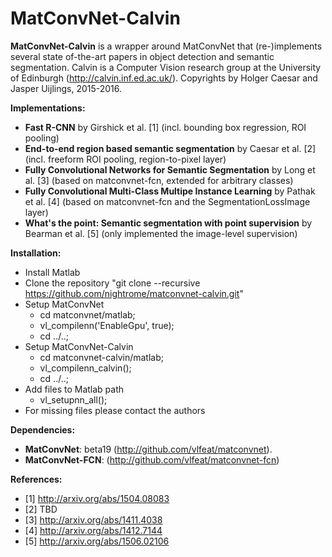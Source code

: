 # MatConvNet-Calvin

**MatConvNet-Calvin** is a wrapper around MatConvNet that (re-)implements
several state of-the-art papers in object detection and semantic segmentation.
Calvin is a Computer Vision research group at the University of Edinburgh (http://calvin.inf.ed.ac.uk/).
Copyrights by Holger Caesar and Jasper Uijlings, 2015-2016.

**Implementations:**
- **Fast R-CNN** by Girshick et al.
  \[1\]
  (incl. bounding box regression, ROI pooling)
- **End-to-end region based semantic segmentation** by Caesar et al.
  \[2\]
  (incl. freeform ROI pooling, region-to-pixel layer)
- **Fully Convolutional Networks for Semantic Segmentation** by Long et al.
  \[3\]
  (based on matconvnet-fcn, extended for arbitrary classes)
- **Fully Convolutional Multi-Class Multipe Instance Learning** by Pathak et al.
  \[4\]
  (based on matconvnet-fcn and the SegmentationLossImage layer)
- **What's the point: Semantic segmentation with point supervision** by Bearman et al. \[5\] (only implemented the image-level supervision)

**Installation:**
- Install Matlab
- Clone the repository "git clone --recursive https://github.com/nightrome/matconvnet-calvin.git"
- Setup MatConvNet
  - cd matconvnet/matlab;
  - vl_compilenn('EnableGpu', true);
  - cd ../..;
- Setup MatConvNet-Calvin
  - cd matconvnet-calvin/matlab;
  - vl_compilenn_calvin();
  - cd ../..;
- Add files to Matlab path
  - vl_setupnn_all();
- For missing files please contact the authors

**Dependencies:**
- **MatConvNet**: beta19 (http://github.com/vlfeat/matconvnet).
- **MatConvNet-FCN**: (http://github.com/vlfeat/matconvnet-fcn)

**References:**
- \[1\] http://arxiv.org/abs/1504.08083
- \[2\] TBD
- \[3\] http://arxiv.org/abs/1411.4038
- \[4\] http://arxiv.org/abs/1412.7144
- \[5\] http://arxiv.org/abs/1506.02106

